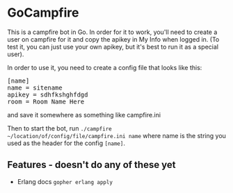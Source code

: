 # GoCampfire

This is a campfire bot in Go. In order for it to work, you'll need to create a user on campfire for it and copy the apikey in My Info when logged in. (To test it, you can just use your own apikey, but it's best to run it as a special user).

In order to use it, you need to create a config file that looks like this:

<pre>
[name]
name = sitename
apikey = sdhfkshghfdgd
room = Room Name Here
</pre>

and save it somewhere as something like campfire.ini

Then to start the bot, run `./campfire ~/location/of/config/file/campfire.ini name` where name is the string you used as the header for the config `[name]`.

## Features - doesn't do any of these yet

- Erlang docs `gopher erlang apply`
